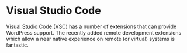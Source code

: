 # Visual Studio Code

[Visual Studio Code (VSC)](https://code.visualstudio.com/) has a number of extensions that can provide WordPress support. The recently added remote development extensions which allow a near native experience on remote (or virtual) systems is fantastic.